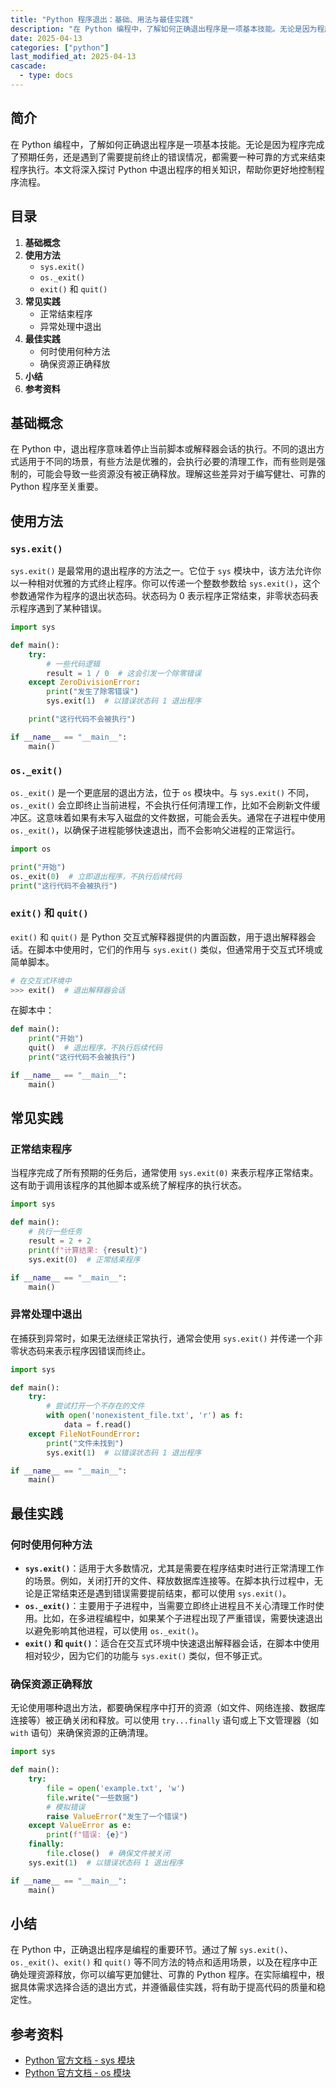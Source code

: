 ```yaml
---
title: "Python 程序退出：基础、用法与最佳实践"
description: "在 Python 编程中，了解如何正确退出程序是一项基本技能。无论是因为程序完成了预期任务，还是遇到了需要提前终止的错误情况，都需要一种可靠的方式来结束程序执行。本文将深入探讨 Python 中退出程序的相关知识，帮助你更好地控制程序流程。"
date: 2025-04-13
categories: ["python"]
last_modified_at: 2025-04-13
cascade:
  - type: docs
---
```



## 简介
在 Python 编程中，了解如何正确退出程序是一项基本技能。无论是因为程序完成了预期任务，还是遇到了需要提前终止的错误情况，都需要一种可靠的方式来结束程序执行。本文将深入探讨 Python 中退出程序的相关知识，帮助你更好地控制程序流程。

<!-- more -->
## 目录
1. **基础概念**
2. **使用方法**
    - `sys.exit()`
    - `os._exit()`
    - `exit()` 和 `quit()`
3. **常见实践**
    - 正常结束程序
    - 异常处理中退出
4. **最佳实践**
    - 何时使用何种方法
    - 确保资源正确释放
5. **小结**
6. **参考资料**

## 基础概念
在 Python 中，退出程序意味着停止当前脚本或解释器会话的执行。不同的退出方式适用于不同的场景，有些方法是优雅的，会执行必要的清理工作，而有些则是强制的，可能会导致一些资源没有被正确释放。理解这些差异对于编写健壮、可靠的 Python 程序至关重要。

## 使用方法
### `sys.exit()`
`sys.exit()` 是最常用的退出程序的方法之一。它位于 `sys` 模块中，该方法允许你以一种相对优雅的方式终止程序。你可以传递一个整数参数给 `sys.exit()`，这个参数通常作为程序的退出状态码。状态码为 0 表示程序正常结束，非零状态码表示程序遇到了某种错误。

```python
import sys

def main():
    try:
        # 一些代码逻辑
        result = 1 / 0  # 这会引发一个除零错误
    except ZeroDivisionError:
        print("发生了除零错误")
        sys.exit(1)  # 以错误状态码 1 退出程序

    print("这行代码不会被执行")

if __name__ == "__main__":
    main()
```

### `os._exit()`
`os._exit()` 是一个更底层的退出方法，位于 `os` 模块中。与 `sys.exit()` 不同，`os._exit()` 会立即终止当前进程，不会执行任何清理工作，比如不会刷新文件缓冲区。这意味着如果有未写入磁盘的文件数据，可能会丢失。通常在子进程中使用 `os._exit()`，以确保子进程能够快速退出，而不会影响父进程的正常运行。

```python
import os

print("开始")
os._exit(0)  # 立即退出程序，不执行后续代码
print("这行代码不会被执行")
```

### `exit()` 和 `quit()`
`exit()` 和 `quit()` 是 Python 交互式解释器提供的内置函数，用于退出解释器会话。在脚本中使用时，它们的作用与 `sys.exit()` 类似，但通常用于交互式环境或简单脚本。

```python
# 在交互式环境中
>>> exit()  # 退出解释器会话
```

在脚本中：

```python
def main():
    print("开始")
    quit()  # 退出程序，不执行后续代码
    print("这行代码不会被执行")

if __name__ == "__main__":
    main()
```

## 常见实践
### 正常结束程序
当程序完成了所有预期的任务后，通常使用 `sys.exit(0)` 来表示程序正常结束。这有助于调用该程序的其他脚本或系统了解程序的执行状态。

```python
import sys

def main():
    # 执行一些任务
    result = 2 + 2
    print(f"计算结果: {result}")
    sys.exit(0)  # 正常结束程序

if __name__ == "__main__":
    main()
```

### 异常处理中退出
在捕获到异常时，如果无法继续正常执行，通常会使用 `sys.exit()` 并传递一个非零状态码来表示程序因错误而终止。

```python
import sys

def main():
    try:
        # 尝试打开一个不存在的文件
        with open('nonexistent_file.txt', 'r') as f:
            data = f.read()
    except FileNotFoundError:
        print("文件未找到")
        sys.exit(1)  # 以错误状态码 1 退出程序

if __name__ == "__main__":
    main()
```

## 最佳实践
### 何时使用何种方法
- **`sys.exit()`**：适用于大多数情况，尤其是需要在程序结束时进行正常清理工作的场景。例如，关闭打开的文件、释放数据库连接等。在脚本执行过程中，无论是正常结束还是遇到错误需要提前结束，都可以使用 `sys.exit()`。
- **`os._exit()`**：主要用于子进程中，当需要立即终止进程且不关心清理工作时使用。比如，在多进程编程中，如果某个子进程出现了严重错误，需要快速退出以避免影响其他进程，可以使用 `os._exit()`。
- **`exit()` 和 `quit()`**：适合在交互式环境中快速退出解释器会话，在脚本中使用相对较少，因为它们的功能与 `sys.exit()` 类似，但不够正式。

### 确保资源正确释放
无论使用哪种退出方法，都要确保程序中打开的资源（如文件、网络连接、数据库连接等）被正确关闭和释放。可以使用 `try...finally` 语句或上下文管理器（如 `with` 语句）来确保资源的正确清理。

```python
import sys

def main():
    try:
        file = open('example.txt', 'w')
        file.write("一些数据")
        # 模拟错误
        raise ValueError("发生了一个错误")
    except ValueError as e:
        print(f"错误: {e}")
    finally:
        file.close()  # 确保文件被关闭
    sys.exit(1)  # 以错误状态码 1 退出程序

if __name__ == "__main__":
    main()
```

## 小结
在 Python 中，正确退出程序是编程的重要环节。通过了解 `sys.exit()`、`os._exit()`、`exit()` 和 `quit()` 等不同方法的特点和适用场景，以及在程序中正确处理资源释放，你可以编写更加健壮、可靠的 Python 程序。在实际编程中，根据具体需求选择合适的退出方式，并遵循最佳实践，将有助于提高代码的质量和稳定性。

## 参考资料
- [Python 官方文档 - sys 模块](https://docs.python.org/3/library/sys.html)
- [Python 官方文档 - os 模块](https://docs.python.org/3/library/os.html)